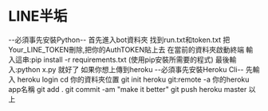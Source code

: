 # LINE半垢
--必須事先安裝Python--
首先進入bot資料夾
找到run.txt和token.txt
把Your_LINE_TOKEN刪除,把你的AuthTOKEN貼上去
在當前的資料夾啟動終端
輸入這串:pip install -r requirements.txt (使用pip安裝所需要的程式)
最後輸入:python x.py 就好了
如果你想上傳到heroku
--必須事先安裝Heroku Cli--
先輸入 heroku login
cd 你的資料夾位置
git init
heroku git:remote -a 你的heroku app名稱
git add .
git commit -am "make it better"
git push heroku master
以上
